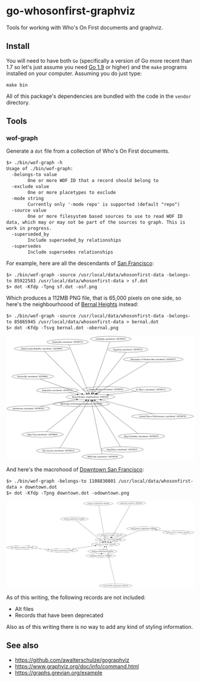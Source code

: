 # go-whosonfirst-graphviz

Tools for working with Who's On First documents and graphviz.

## Install

You will need to have both `Go` (specifically a version of Go more recent than 1.7 so let's just assume you need [Go 1.9](https://golang.org/dl/) or higher) and the `make` programs installed on your computer. Assuming you do just type:

```
make bin
```

All of this package's dependencies are bundled with the code in the `vendor` directory.

## Tools

### wof-graph

Generate a `dot` file from a collection of Who's On First documents.

```
$> ./bin/wof-graph -h
Usage of ./bin/wof-graph:
  -belongs-to value
    	One or more WOF ID that a record should belong to
  -exclude value
    	One or more placetypes to exclude
  -mode string
    	Currently only '-mode repo' is supported (default "repo")
  -source value
    	One or more filesystem based sources to use to read WOF ID data, which may or may not be part of the sources to graph. This is work in progress.
  -superseded_by
    	Include superseded_by relationships
  -supersedes
    	Include supersedes relationships
```	

For example, here are all the descendants of [San Francisco](https://spelunker.whosonfirst.org/id/85922583/descendants/?exclude=nullisland):

```
$> ./bin/wof-graph -source /usr/local/data/whosonfirst-data -belongs-to 85922583 /usr/local/data/whosonfirst-data > sf.dot
$> dot -Kfdp -Tpng sf.dot -osf.png
```

Which produces a 112MB PNG file, that is 65,000 pixels on one side, so here's the neighbourhoood of [Bernal Heights](https://spelunker.whosonfirst.org/id/85865945/descendants/?exclude=nullisland) instead:

```
$> ./bin/wof-graph -source /usr/local/data/whosonfirst-data -belongs-to 85865945 /usr/local/data/whosonfirst-data > bernal.dot
$> dot -Kfdp -Tsvg bernal.dot -obernal.png
```

![](docs/images/20180724-bernal.png)

And here's the macrohood of [Downtown San Francisco](https://spelunker.whosonfirst.org/id/1108830801/descendants/?exclude=nullisland):

```
$> ./bin/wof-graph -belongs-to 1108830801 /usr/local/data/whosonfirst-data > downtown.dot
$> dot -Kfdp -Tpng downtown.dot -odowntown.png
```

![](docs/images/20180724-downtown.png)

As of this writing, the following records are not included:

* Alt files
* Records that have been deprecated

Also as of this writing there is no way to add any kind of styling information.

## See also

* https://github.com/awalterschulze/gographviz
* https://www.graphviz.org/doc/info/command.html
* https://graphs.grevian.org/example